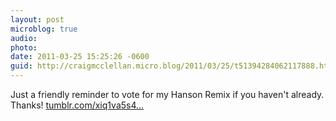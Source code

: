 ```yaml
---
layout: post
microblog: true
audio: 
photo: 
date: 2011-03-25 15:25:26 -0600
guid: http://craigmcclellan.micro.blog/2011/03/25/t51394284062117888.html
---
```

Just a friendly reminder to vote for my Hanson Remix if you haven't already.  Thanks! [tumblr.com/xiq1va5s4...](http://tumblr.com/xiq1va5s4c)
